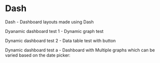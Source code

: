 # Dash
Dash - Dashboard layouts made using Dash

Dyanamic dashboard test 1 - Dynamic graph test

Dynamic dashboard test 2 - Data table test with button

Dynamic dashboard test a - Dashboard with Multiple graphs which can be varied based on the date picker:



